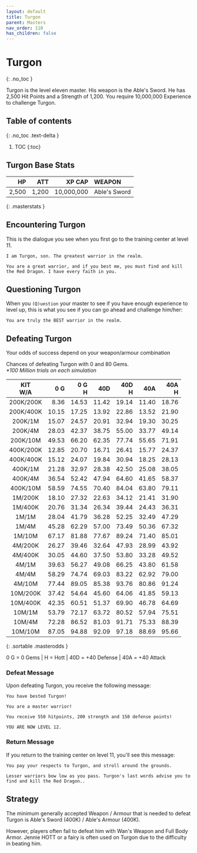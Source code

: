 ```yaml
---
layout: default
title: Turgon
parent: Masters
nav_order: 110
has_children: false
---
```

# Turgon
{: .no_toc }

Turgon is the level eleven master. His weapon is the Able's Sword. He has 2,500 Hit Points and a Strength of 1,200. You require 10,000,000 Experience to challenge Turgon.

## Table of contents
{: .no_toc .text-delta }

1. TOC
{:toc}

## Turgon Base Stats

|    HP |   ATT |     XP CAP | WEAPON       | 
|------:|------:|-----------:|:-------------|
| 2,500 | 1,200 | 10,000,000 | Able's Sword | 
{: .masterstats }
  
## Encountering Turgon

This is the dialogue you see when you first go to the training center at level 11.
```
I am Turgon, son. The greatest warrior in the realm.

You are a great warrior, and if you best me, you must find and kill the Red Dragon. I have every faith in you.
```

## Questioning Turgon

When you `(Q)uestion` your master to see if you have enough experience to level up, this is what you see if you can go ahead and challenge him/her:
```
You are truly the BEST warrior in the realm.
```

## Defeating Turgon

Your odds of success depend on your weapon/armour combination

Chances of defeating Turgon with 0 and 80 Gems.<br><span class="oddsinfo">*\*100 Million trials on each simulation*</span>

| KIT<br>W/A | 0 G<br> | 0 G<br>H | 40D<br> | 40D<br>H | 40A<br> | 40A<br>H |
|:----------:|--------:|---------:|--------:|---------:|--------:|---------:|
| 200K/200K  |    8.36 |    14.53 |   11.42 |    19.14 |   11.40 |    18.76 |
| 200K/400K  |   10.15 |    17.25 |   13.92 |    22.86 |   13.52 |    21.90 |
| 200K/1M    |   15.07 |    24.57 |   20.91 |    32.94 |   19.30 |    30.25 |
| 200K/4M    |   28.03 |    42.37 |   38.75 |    55.00 |   33.77 |    49.14 |
| 200K/10M   |   49.53 |    66.20 |   62.35 |    77.74 |   55.65 |    71.91 |
| 400K/200K  |   12.85 |    20.70 |   16.71 |    26.41 |   15.77 |    24.37 |
| 400K/400K  |   15.12 |    24.07 |   19.84 |    30.94 |   18.25 |    28.13 |
| 400K/1M    |   21.28 |    32.97 |   28.38 |    42.50 |   25.08 |    38.05 |
| 400K/4M    |   36.54 |    52.42 |   47.94 |    64.60 |   41.65 |    58.37 |
| 400K/10M   |   58.59 |    74.55 |   70.40 |    84.04 |   63.80 |    79.11 |
| 1M/200K    |   18.10 |    27.32 |   22.63 |    34.12 |   21.41 |    31.90 |
| 1M/400K    |   20.76 |    31.34 |   26.34 |    39.44 |   24.43 |    36.31 |
| 1M/1M      |   28.04 |    41.79 |   36.28 |    52.25 |   32.49 |    47.29 |
| 1M/4M      |   45.28 |    62.29 |   57.00 |    73.49 |   50.36 |    67.32 |
| 1M/10M     |   67.17 |    81.88 |   77.67 |    89.24 |   71.40 |    85.01 |
| 4M/200K    |   26.27 |    39.46 |   32.64 |    47.93 |   28.99 |    43.92 |
| 4M/400K    |   30.05 |    44.60 |   37.50 |    53.80 |   33.28 |    49.52 |
| 4M/1M      |   39.63 |    56.27 |   49.08 |    66.25 |   43.80 |    61.58 |
| 4M/4M      |   58.29 |    74.74 |   69.03 |    83.22 |   62.92 |    79.00 |
| 4M/10M     |   77.44 |    89.05 |   85.38 |    93.76 |   80.86 |    91.24 |
| 10M/200K   |   37.42 |    54.64 |   45.60 |    64.06 |   41.85 |    59.13 |
| 10M/400K   |   42.35 |    60.51 |   51.37 |    69.90 |   46.78 |    64.69 |
| 10M/1M     |   53.79 |    72.17 |   63.72 |    80.52 |   57.94 |    75.51 |
| 10M/4M     |   72.28 |    86.52 |   81.03 |    91.71 |   75.33 |    88.39 |
| 10M/10M    |   87.05 |    94.88 |   92.09 |    97.18 |   88.69 |    95.66 |
{: .sortable .masterodds }
  
<span class="masteroddsfooter">0 G = 0 Gems | H = Hott | 40D = +40 Defense | 40A = +40 Attack</span>

### Defeat Message

Upon defeating Turgon, you receive the following message:
```
You have bested Turgon!

You are a master warrior!

You receive 550 hitpoints, 200 strength and 150 defense points!

YOU ARE NOW LEVEL 12.
```

### Return Message

If you return to the training center on level 11, you'll see this message:
```
You pay your respects to Turgon, and stroll around the grounds.

Lesser warriors bow low as you pass. Turgon's last words advise you to find and kill the Red Dragon..
```

## Strategy

The minimum generally accepted Weapon / Armour that is needed to defeat Turgon is Able's Sword (400K) / Able's Armour (400K).

However, players often fail to defeat him with Wan's Weapon and Full Body Armor. Jennie HOTT or a fairy is often used on Turgon due to the difficulty in beating him.
